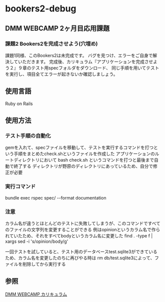 # bookers2-debug
## DMM WEBCAMP 2ヶ月目応用課題

### 課題2 Bookers2を完成させよう(穴埋め)
課題1同様、このBookers2は未完成です。
バグを見つけ、エラーをご自身で解決していただきます。
完成後、カリキュラム『アプリケーションを完成させよう２』９章のテスト用specフォルダをダウンロード、
同じ手順を用いてテストを実行し、項目全てエラーが起きないか確認しましょう。

## 使用言語
Ruby on Rails

## 使用方法
### テスト手順の自動化
gemを入れて、specファイルを移動して、テストを実行するコマンドを打つという手順をまとめたcheck.shというファイルを作成した
アプリケーションのルートディレクトリにおいて
bash check.sh
というコマンドを打つと最後まで自動で終了する
ディレクトリが野原のディレクトリにあっているため、自分で修正が必要

### 実行コマンド
bundle exec rspec spec/ --format documentation

### 注意
カラム名が違うとほとんどのテストに失敗してしまうが、このコマンドですべてのファイルの文字列を変更することができる
例はopinionというカラム名で作られていたため、それをすべてbodyというカラム名に変更した
find . -type f | xargs sed -i 's/opinion/body/g'

一回テストを試していると、テスト用のデータベースtest.sqlite3ができているため、カラム名を変更したのちに再びやる時は
rm db/test.sqlite3によって、ファイルを削除してから実行する


## 参照
[DMM WEBCAMP カリキュラム](https://web-camp.online/lesson/curriculums)

